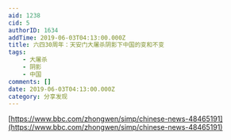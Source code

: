 ```yaml
---
aid: 1238
cid: 5
authorID: 1634
addTime: 2019-06-03T04:13:00.000Z
title: 六四30周年：天安门大屠杀阴影下中国的变和不变
tags:
    - 大屠杀
    - 阴影
    - 中国
comments: []
date: 2019-06-03T04:13:00.000Z
category: 分享发现
---
```


[https://www.bbc.com/zhongwen/simp/chinese-news-48465191](https://www.bbc.com/zhongwen/simp/chinese-news-48465191)
